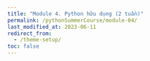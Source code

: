 ```yaml
---
title: "Module 4. Python hữu dụng (2 tuần)"
permalink: /pythonSummerCourse/module-04/
last_modified_at: 2023-06-11
redirect_from:
  - /theme-setup/
toc: false
---
```

